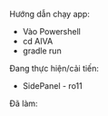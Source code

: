 Hướng dẫn chạy app:
 - Vào Powershell
 - cd AIVA
 - gradle run

Đang thực hiện/cải tiến:
 - SidePanel - ro11

Đã làm: